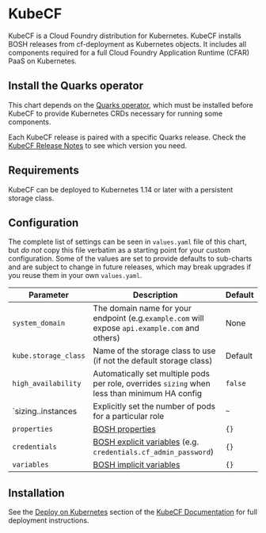 # KubeCF

KubeCF is a Cloud Foundry distribution for Kubernetes. KubeCF installs BOSH releases from
cf-deployment as Kubernetes objects. It includes all components required for a full Cloud Foundry
Application Runtime (CFAR) PaaS on Kubernetes.


## Install the Quarks operator

This chart depends on the [Quarks operator][1], which must be installed before KubeCF to provide
Kubernetes CRDs necessary for running some components.

Each KubeCF release is paired with a specific Quarks release. Check the [KubeCF Release Notes][2] to
see which version you need. 


## Requirements 

KubeCF can be deployed to Kubernetes 1.14 or later with a persistent storage class.  


## Configuration

The complete list of settings can be seen in `values.yaml` file of this chart, but *do not* copy
this file verbatim as a starting point for your custom configuration. Some of the values are set to
provide defaults to sub-charts and are subject to change in future releases, which may break
upgrades if you reuse them in your own `values.yaml`.


| Parameter                        | Description                                                                                       | Default           |
| -------------------------------- | ------------------------------------------------------------------------------------------------- | ----------------- |
| `system_domain`                  | The domain name for your endpoint (e.g.`example.com` will expose `api.example.com` and others)    | None              |
| `kube.storage_class`             | Name of the storage class to use (if not the default storage class)                               | Default           |
| `high_availability`              | Automatically set multiple pods per role, overrides `sizing` when less than minimum HA config     | `false`           |
| `sizing.<role>.instances         | Explicitly set the number of pods for a particular role                                           | `~`               |
| `properties`                     | [BOSH properties][3]                                                                              | `{}`              |
| `credentials`                    | [BOSH explicit variables][4] (e.g. `credentials.cf_admin_password`)                               | `{}`              |
| `variables`                      | [BOSH implicit variables][5]                                                                      | `{}`              |


## Installation

See the [Deploy on Kubernetes][6] section of the [KubeCF Documentation][7] for full deployment
instructions.


[1]: https://github.com/cloudfoundry-incubator/quarks-operator
[2]: https://github.com/cloudfoundry-incubator/kubecf/releases
[3]: https://github.com/cloudfoundry-incubator/kubecf/blob/master/doc/Contribute.md#customization
[4]: https://quarks.suse.dev/docs/quarks-operator/concepts/variables/#explicit-variables
[5]: https://quarks.suse.dev/docs/quarks-operator/concepts/variables/#implicit-variables
[6]: https://kubecf.io/docs/getting-started/kubernetes-deploy/
[7]: https://kubecf.io/docs/
